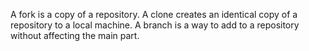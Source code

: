 A fork is a copy of a repository.
A clone creates an identical copy of a repository to a local machine.
A branch is a way to add to a repository without affecting the main part.
